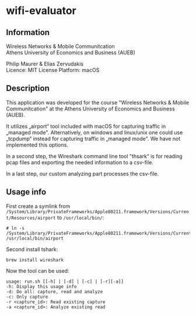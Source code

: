 # wifi-evaluator
## Information
Wireless Networks &amp; Mobile Communitcation  
Athens University of Economics and Business (AUEB)  

Philip Maurer &amp; Elias Zervudakis  
Licence: MIT License
Platform: macOS

## Description
This application was developed for the course "Wireless Networks &amp; Mobile Communitcation" at the Athens University of Economics and Business (AUEB).  

It utilizes „airport“ tool included with macOS for capturing traffic in „managed mode". Alternatively, on windows and linux/unix one could use „tcpdump“ instead for capturing traffic in „managed mode". We have not implemented this options.

In a second step, the Wireshark command line tool "thsark“ is for reading pcap files and exporting the needed information to a csv-file.


In a last step, our custom analyzing part processes the csv-file.

## Usage info
First create a symlink from `/System/Library/PrivateFrameworks/Apple80211.framework/Versions/Current/Resources/airport` to `/usr/local/bin/`:

```
# ln -s /System/Library/PrivateFrameworks/Apple80211.framework/Versions/Current/Resources/airport /usr/local/bin/airport
```
Second install tshark:
```
brew install wireshark
```
Now the tool can be used:
```
usage: run.sh [[-h] | [-d] | [-c] | [-r][-a]]
-h: Display this usage info
-d: Do all: capture, read and analyze
-c: Only capture
-r <capture_id>: Read existing capture
-a <capture_id>: Analyze existing read
```